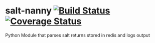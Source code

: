 # salt-nanny [![Build Status](https://travis-ci.org/vmadura/salt-nanny.svg?branch=master)](https://travis-ci.org/vmadura/salt-nanny) [![Coverage Status](https://coveralls.io/repos/github/dandb/salt-nanny/badge.svg?branch=master)](https://coveralls.io/github/dandb/salt-nanny?branch=master)
Python Module that parses salt returns stored in redis and logs output 

